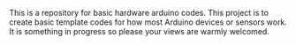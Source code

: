 This is a repository for basic hardware arduino codes.
This project is to create basic template codes for how most Arduino devices or sensors work.
It is something in progress so please your views are warmly welcomed.

